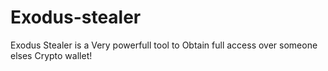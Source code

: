 # Exodus-stealer
Exodus Stealer is a Very powerfull tool to Obtain full access over someone elses Crypto wallet!
